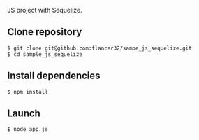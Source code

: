 JS project with Sequelize.

## Clone repository

    $ git clone git@github.com:flancer32/sampe_js_sequelize.git
    $ cd sample_js_sequelize
	
## Install dependencies

	$ npm install
	
## Launch

	$ node app.js